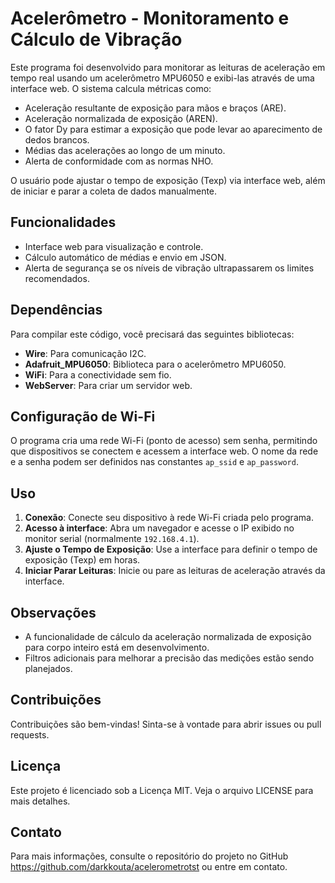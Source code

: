 # Acelerômetro - Monitoramento e Cálculo de Vibração

Este programa foi desenvolvido para monitorar as leituras de aceleração em tempo real usando um acelerômetro MPU6050 e exibi-las através de uma interface web. O sistema calcula métricas como:

- Aceleração resultante de exposição para mãos e braços (ARE).
- Aceleração normalizada de exposição (AREN).
- O fator Dy para estimar a exposição que pode levar ao aparecimento de dedos brancos.
- Médias das acelerações ao longo de um minuto.
- Alerta de conformidade com as normas NHO.

O usuário pode ajustar o tempo de exposição (Texp) via interface web, além de iniciar e parar a coleta de dados manualmente.

## Funcionalidades

- Interface web para visualização e controle.
- Cálculo automático de médias e envio em JSON.
- Alerta de segurança se os níveis de vibração ultrapassarem os limites recomendados.

## Dependências

Para compilar este código, você precisará das seguintes bibliotecas:

- **Wire**: Para comunicação I2C.
- **Adafruit_MPU6050**: Biblioteca para o acelerômetro MPU6050.
- **WiFi**: Para a conectividade sem fio.
- **WebServer**: Para criar um servidor web.

## Configuração de Wi-Fi

O programa cria uma rede Wi-Fi (ponto de acesso) sem senha, permitindo que dispositivos se conectem e acessem a interface web. O nome da rede e a senha podem ser definidos nas constantes `ap_ssid` e `ap_password`.

## Uso

1. **Conexão**: Conecte seu dispositivo à rede Wi-Fi criada pelo programa.
2. **Acesso à interface**: Abra um navegador e acesse o IP exibido no monitor serial (normalmente `192.168.4.1`).
3. **Ajuste o Tempo de Exposição**: Use a interface para definir o tempo de exposição (Texp) em horas.
4. **Iniciar Parar Leituras**: Inicie ou pare as leituras de aceleração através da interface.

## Observações

- A funcionalidade de cálculo da aceleração normalizada de exposição para corpo inteiro está em desenvolvimento.
- Filtros adicionais para melhorar a precisão das medições estão sendo planejados.

## Contribuições

Contribuições são bem-vindas! Sinta-se à vontade para abrir issues ou pull requests.

## Licença

Este projeto é licenciado sob a Licença MIT. Veja o arquivo LICENSE para mais detalhes.

## Contato

Para mais informações, consulte o repositório do projeto no GitHub https://github.com/darkkouta/acelerometrotst ou entre em contato.


